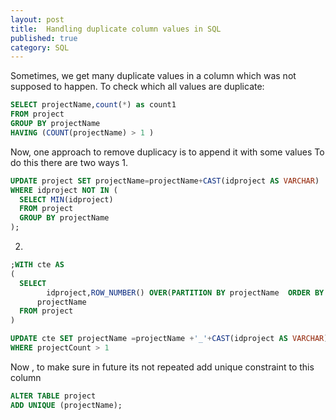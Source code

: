 ```yaml
---
layout: post
title:  Handling duplicate column values in SQL
published: true
category: SQL
---
```


Sometimes, we get many duplicate values in a column which was not supposed to happen. 
To check which all values are duplicate:
```sql
SELECT projectName,count(*) as count1 
FROM project
GROUP BY projectName
HAVING (COUNT(projectName) > 1 )
```
Now, one approach to remove duplicacy is to append it with some values
To do this there are two ways
1. 
```sql
UPDATE project SET projectName=projectName+CAST(idproject AS VARCHAR)
WHERE idproject NOT IN (
  SELECT MIN(idproject) 
  FROM project
  GROUP BY projectName
);
```
2. 
```sql
;WITH cte AS
(
  SELECT
		idproject,ROW_NUMBER() OVER(PARTITION BY projectName  ORDER BY projectName ) AS projectCount,
      projectName 
  FROM project
)

UPDATE cte SET projectName =projectName +'_'+CAST(idproject AS VARCHAR)
WHERE projectCount > 1
```
Now , to make sure in future its not repeated add unique constraint to this column

```sql
ALTER TABLE project
ADD UNIQUE (projectName);
```

